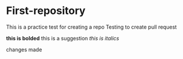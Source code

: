 # First-repository
This is a practice test for creating a repo
Testing to create pull request

**this is bolded** this is a suggestion
_this is italics_


changes made
